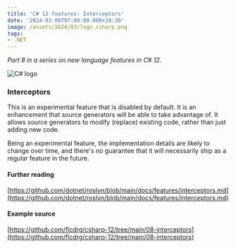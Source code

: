 ```yaml
---
title: 'C# 12 features: Interceptors'
date: '2024-03-08T07:00:00.000+10:30'
image: /assets/2024/03/logo_csharp.png
tags:
- .NET
---
```


_Part 8 in a series on new language features in C# 12._

![C# logo](/assets/2024/03/logo_csharp.png)

### Interceptors

This is an experimental feature that is disabled by default. It is an enhancement that source generators will be able to take advantage of. It allows source generators to modify (replace) existing code, rather than just adding new code.

Being an experimental feature, the implementation details are likely to change over time, and there's no guarantee that it will necessarily ship as a regular feature in the future.

#### Further reading

[https://github.com/dotnet/roslyn/blob/main/docs/features/interceptors.md](https://github.com/dotnet/roslyn/blob/main/docs/features/interceptors.md)

#### Example source

[https://github.com/flcdrg/csharp-12/tree/main/08-interceptors](https://github.com/flcdrg/csharp-12/tree/main/08-interceptors)
